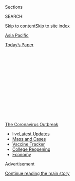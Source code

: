 <div id="app">

<div>

<div>

<div>

<div class="NYTAppHideMasthead css-1q2w90k e1suatyy0">

<div class="section css-ui9rw0 e1suatyy2">

<div class="css-eph4ug er09x8g0">

<div class="css-6n7j50">

</div>

<span class="css-1dv1kvn">Sections</span>

<div class="css-10488qs">

<span class="css-1dv1kvn">SEARCH</span>

</div>

[Skip to content](#site-content)[Skip to site index](#site-index)

</div>

<div id="masthead-section-label" class="css-1wr3we4 eaxe0e00">

[Asia
Pacific](https://www.nytimes3xbfgragh.onion/section/world/asia)

</div>

<div class="css-10698na e1huz5gh0">

</div>

</div>

<div id="masthead-bar-one" class="section hasLinks css-15hmgas e1csuq9d3">

<div class="css-uqyvli e1csuq9d0">

</div>

<div class="css-1uqjmks e1csuq9d1">

</div>

<div class="css-9e9ivx">

[](https://myaccount.nytimes3xbfgragh.onion/auth/login?response_type=cookie&client_id=vi)

</div>

<div class="css-1bvtpon e1csuq9d2">

[Today’s
Paper](https://www.nytimes3xbfgragh.onion/section/todayspaper)

</div>

</div>

</div>

</div>

<div data-aria-hidden="false">

<div id="site-content" data-role="main">

<div>

<div class="css-1aor85t" style="opacity:0.000000001;z-index:-1;visibility:hidden">

<div class="css-1hqnpie">

<div class="css-epjblv">

<span class="css-17xtcya">[Asia
Pacific](/section/world/asia)</span><span class="css-x15j1o">|</span><span class="css-fwqvlz">Poor
and Desperate, Pakistani Hindus Accept Islam to Get
By</span>

</div>

<div class="css-k008qs">

<div class="css-1iwv8en">

<span class="css-18z7m18"></span>

<div>

</div>

</div>

<span class="css-1n6z4y">https://nyti.ms/3fsfhnW</span>

<div class="css-1705lsu">

<div class="css-4xjgmj">

<div class="css-4skfbu" data-role="toolbar" data-aria-label="Social Media Share buttons, Save button, and Comments Panel with current comment count" data-testid="share-tools">

  - 
  - 
  - 
  - 
    
    <div class="css-6n7j50">
    
    </div>

  - 

</div>

</div>

</div>

</div>

</div>

</div>

<div id="NYT_TOP_BANNER_REGION" class="css-13pd83m">

<div>

<div id="styln-prism-menu-1592847958612" class="section interactive-content interactive-size-medium css-1edisqu">

<div class="css-17ih8de interactive-body">

<div id="scroll-container" class="css-1gj85ro">

[<span class="styln-title-wrap"><span class="css-1pje3qr">The
Coronavirus</span><span class="css-1pje3qr">
Outbreak</span></span>](https://www.nytimes3xbfgragh.onion/news-event/coronavirus?action=click&pgtype=Article&state=default&region=TOP_BANNER&context=storylines_menu)

  - <span class="css-kqxiym" data-emphasize="true">live</span>[Latest
    Updates](https://www.nytimes3xbfgragh.onion/2020/08/04/world/coronavirus-cases.html?action=click&pgtype=Article&state=default&region=TOP_BANNER&context=storylines_menu)
  - [Maps and
    Cases](https://www.nytimes3xbfgragh.onion/interactive/2020/us/coronavirus-us-cases.html?action=click&pgtype=Article&state=default&region=TOP_BANNER&context=storylines_menu)
  - [Vaccine
    Tracker](https://www.nytimes3xbfgragh.onion/interactive/2020/science/coronavirus-vaccine-tracker.html?action=click&pgtype=Article&state=default&region=TOP_BANNER&context=storylines_menu)
  - [College
    Reopening](https://www.nytimes3xbfgragh.onion/2020/08/02/us/covid-college-reopening.html?action=click&pgtype=Article&state=default&region=TOP_BANNER&context=storylines_menu)
  - [Economy](https://www.nytimes3xbfgragh.onion/live/2020/08/04/business/stock-market-today-coronavirus?action=click&pgtype=Article&state=default&region=TOP_BANNER&context=storylines_menu)

</div>

</div>

</div>

</div>

</div>

<div id="top-wrapper" class="css-1sy8kpn">

<div id="top-slug" class="css-l9onyx">

Advertisement

</div>

[Continue reading the main
story](#after-top)

<div class="ad top-wrapper" style="text-align:center;height:100%;display:block;min-height:250px">

<div id="top" class="place-ad" data-position="top" data-size-key="top">

</div>

</div>

<div id="after-top">

</div>

</div>

<div>

<div id="sponsor-wrapper" class="css-1hyfx7x">

<div id="sponsor-slug" class="css-19vbshk">

Supported by

</div>

[Continue reading the main
story](#after-sponsor)

<div id="sponsor" class="ad sponsor-wrapper" style="text-align:center;height:100%;display:block">

</div>

<div id="after-sponsor">

</div>

</div>

<div class="css-186x18t">

</div>

<div class="css-1vkm6nb ehdk2mb0">

# Poor and Desperate, Pakistani Hindus Accept Islam to Get By

</div>

Drawn by jobs or land offered by Muslim groups, some Hindus, facing
discrimination and a virus-ravaged economy, are essentially converting
to survive.

<div class="css-79elbk" data-testid="photoviewer-wrapper">

<div class="css-z3e15g" data-testid="photoviewer-wrapper-hidden">

</div>

<div class="css-1a48zt4 ehw59r15" data-testid="photoviewer-children">

![<span class="css-16f3y1r e13ogyst0" data-aria-hidden="true">A protest
last year in Karachi, Pakistan, against the forced conversions of Hindu
girls to Islam. More voluntary forms of conversion, driven by the desire
for a better life, are less often
discussed.</span><span class="css-cnj6d5 e1z0qqy90" itemprop="copyrightHolder"><span class="css-1ly73wi e1tej78p0">Credit...</span><span><span>Fareed
Khan/Associated
Press</span></span></span>](https://static01.graylady3jvrrxbe.onion/images/2020/07/16/world/00pakistan-hindus1/merlin_157508949_89bb1b8d-fea7-4148-b5d5-5cf478681272-articleLarge.jpg?quality=75&auto=webp&disable=upscale)

</div>

</div>

<div class="css-18e8msd">

<div class="css-vp77d3 epjyd6m0">

<div class="css-1baulvz">

By [<span class="css-1baulvz" itemprop="name">Maria
Abi-Habib</span>](https://www.nytimes3xbfgragh.onion/by/maria-abi-habib)
and <span class="css-1baulvz last-byline" itemprop="name">Zia
ur-Rehman</span>

</div>

</div>

  - Aug. 4, 2020, <span class="css-epvm6">2:22 p.m.
    ET</span>

  - 
    
    <div class="css-4xjgmj">
    
    <div class="css-d8bdto" data-role="toolbar" data-aria-label="Social Media Share buttons, Save button, and Comments Panel with current comment count" data-testid="share-tools">
    
      - 
      - 
      - 
      - 
        
        <div class="css-6n7j50">
        
        </div>
    
      - 
    
    </div>
    
    </div>

</div>

</div>

<div class="section meteredContent css-1r7ky0e" name="articleBody" itemprop="articleBody">

<div class="css-1fanzo5 StoryBodyCompanionColumn">

<div class="css-53u6y8">

The Hindus performed the prayer rituals awkwardly in supplication to
their new, single god, as they prepared to leave their many deities
behind them. Their lips stumbled over Arabic phrases that, once recited,
would seal their conversion to Islam. The last words uttered, the men
and boys were then circumcised.

Dozens of Hindu families converted in June in the Badin district of
Sindh Province in southern Pakistan. Video clips of the ceremony went
viral across the country, delighting hard-line Muslims and weighing on
Pakistan’s dwindling Hindu minority.

The mass ceremony was the latest in what is a growing number of such
conversions to Pakistan’s majority Muslim faith in recent years —
although precise data is scarce. Some of these conversions are
voluntary, some not.

News outlets in India, Pakistan’s majority-Hindu neighbor and archrival,
were quick to denounce the conversions as forced. But what is happening
is more subtle. Desperation, religious and political leaders on both
sides of the debate say, has often been the driving force behind their
change of religion.

</div>

</div>

<div class="css-1fanzo5 StoryBodyCompanionColumn">

<div class="css-53u6y8">

Treated as second-class citizens, the Hindus of Pakistan are often
systemically discriminated against in every walk of life — housing,
jobs, access to government welfare. While minorities have long been
drawn to convert in order to join the majority and escape discrimination
and sectarian violence, Hindu community leaders say that the recent
uptick in conversions has also been motivated by newfound economic
pressures.

“What we are seeking is social status, nothing else,” said Muhammad
Aslam Sheikh, whose name was Sawan Bheel until June, when he converted
in Badin with his family. The ceremony in Badin was notable for its
size, involving just over 100 people.

“These conversions,” he added, “are becoming very common in poor Hindu
communities.”

Proselytizing Muslim clerics and charity groups add to the faith’s
allure, offering incentives of jobs or land to impoverished minority
members only if they convert.

With Pakistan’s economy [on the brink of collapse in the wake of the
coronavirus
pandemic](https://www.nytimes3xbfgragh.onion/2020/06/15/world/asia/pakistan-coronavirus-hospitals.html),
the pressures on the country’s minorities, often its poorest people,
have increased. The economy will contract by 1.3 percent in the 2020
fiscal year because of the pandemic, the World Bank predicts. And up to
18 million of Pakistan’s 74 million jobs may be lost.

Mr. Sheikh and his family hope to find financial support from wealthy
Muslims or from Islamic charities that have cropped up in recent years,
which focus on drawing more people to Islam.

</div>

</div>

<div class="css-1fanzo5 StoryBodyCompanionColumn">

<div class="css-53u6y8">

“There is nothing wrong with that,” Mr. Sheikh said. “Everyone helps the
people of their faith.”

As Mr. Sheikh sees it, there is nothing left for Pakistan’s more
affluent Hindus to give to help the people of their own faith. That is
because there are so few Hindus left.

</div>

</div>

<div class="css-79elbk" data-testid="photoviewer-wrapper">

<div class="css-z3e15g" data-testid="photoviewer-wrapper-hidden">

</div>

<div class="css-1a48zt4 ehw59r15" data-testid="photoviewer-children">

![<span class="css-16f3y1r e13ogyst0" data-aria-hidden="true">Hindus at
Shri Krishna Temple in Mithi, Pakistan, in
2018.</span><span class="css-cnj6d5 e1z0qqy90" itemprop="copyrightHolder"><span class="css-1ly73wi e1tej78p0">Credit...</span><span>Rizwan
Tabassum/Agence France-Presse — Getty
Images</span></span>](https://static01.graylady3jvrrxbe.onion/images/2020/07/16/world/00pakistan-hindus3/merlin_145028607_f5c156cb-2232-4746-b5fd-ef0aa7e83ac8-articleLarge.jpg?quality=75&auto=webp&disable=upscale)

</div>

</div>

<div class="css-1fanzo5 StoryBodyCompanionColumn">

<div class="css-53u6y8">

At independence in 1947, [Hindus composed 20.5 percent of the
population](https://theprint.in/opinion/modi-critics-decry-india-mistreating-minorities-but-cant-whitewash-pak-islamisation/355536/)
of the areas that now form Pakistan. In the following decades, the
percentage shrank rapidly, and by 1998 — the last government census to
classify people by religion — Hindus were just 1.6 percent of Pakistan’s
population. Most estimates say it has further dwindled in the past two
decades.

Once a melting pot of religions, Sindh Province, where the conversion
ceremony took place, has seen minority members flee to other countries
in droves in recent decades. Many face harsh discrimination, as well as
the specter of violence — and the risk of being accused of blasphemy, a
capital crime — if they speak out against
it.

</div>

</div>

<div id="pakistan-hindus-map" class="section interactive-content interactive-size-scoop css-1g95kp1" data-id="100000007245030">

<div class="css-17ih8de interactive-body" data-sourceid="100000007245030">

<div id="g-0718-for-webPAKISTAN-HINDUSmap-box" class="ai2html">

<div id="g-0718-for-webPAKISTAN-HINDUSmap-335" class="g-artboard" style="max-width: 335px;max-height: 278px" data-aspect-ratio="1.207" data-min-width="0">

<div style="padding: 0 0 82.8537% 0;">

</div>

![](data:image/gif;base64,R0lGODlhCgAKAIAAAB8fHwAAACH5BAEAAAAALAAAAAAKAAoAAAIIhI+py+0PYysAOw==)

<div id="g-ai0-1" class="g-LABELS g-aiAbs g-aiPointText" style="top:5.5256%;margin-top:-11.3px;left:10.3083%;width:153px;">

AFGHANISTAN

</div>

<div id="g-ai0-2" class="g-LABELS g-aiAbs g-aiPointText" style="top:31.9464%;margin-top:-12.7px;left:56.5033%;margin-left:-63.5px;width:127px;">

PAKISTAN

</div>

<div id="g-ai0-3" class="g-LABELS g-aiAbs g-aiPointText" style="top:51.6416%;margin-top:-11.3px;left:1.4473%;width:68px;">

IRAN

</div>

<div id="g-ai0-4" class="g-LABELS g-aiAbs g-aiPointText" style="top:62.4501%;margin-top:-11.3px;left:79.2531%;width:75px;">

INDIA

</div>

<div id="g-ai0-5" class="g-LABELS g-aiAbs g-aiPointText" style="top:65.6863%;margin-top:-9.3px;left:58.0216%;margin-left:-41.5px;width:83px;">

Sindh

</div>

<div id="g-ai0-6" class="g-LABELS g-aiAbs g-aiPointText" style="top:79.0231%;margin-top:-11.3px;right:55.3315%;width:80px;">

Karachi

</div>

<div id="g-ai0-7" class="g-LABELS g-aiAbs g-aiPointText" style="top:87.8498%;margin-top:-7.8px;left:58.1839%;width:122px;">

BADIN
district

</div>

<div id="g-ai0-8" class="g-LABELS g-aiAbs g-aiPointText" style="top:93.8543%;margin-top:-6.5px;left:16.0179%;margin-left:-44.5px;width:89px;">

200 miles

</div>

</div>

</div>

</div>

By The New York Times

</div>

<div class="css-1fanzo5 StoryBodyCompanionColumn">

<div class="css-53u6y8">

“The dehumanization of minorities coupled with these very scary times we
are living in — a weak economy and now the pandemic — we may see a raft
of people converting to Islam to stave off violence or hunger or just to
live to see another day,” said Farahnaz Ispahani, a former Pakistani
lawmaker who is now a senior fellow at the Religious Freedom Institute,
a research group in
Washington.

<div id="NYT_MAIN_CONTENT_1_REGION" class="css-9tf9ac">

<div>

<div id="styln-covid-updates-world" class="section interactive-content interactive-size-medium css-1ftcdic">

<div class="css-17ih8de interactive-body">

<div id="styln-briefing-block" data-asset-id="QXJ0aWNsZTpueXQ6Ly9hcnRpY2xlLzNhNGMwYWI5LWIwY2QtNWQwOS1hZTgwLTdjMGU3ZTA1OWQ2OA==">

<div class="briefing-block-header-section">

# [Latest Updates: Global Coronavirus Outbreak](https://www.nytimes3xbfgragh.onion/2020/08/04/world/coronavirus-cases.html?action=click&pgtype=Article&state=default&region=MAIN_CONTENT_1&context=storylines_live_updates)

<div class="briefing-block-ts">

Updated 2020-08-04T19:32:24.665Z

</div>

</div>

  - [Public and private schools in Maryland and elsewhere are divided
    over in-person
    instruction.](https://www.nytimes3xbfgragh.onion/2020/08/04/world/coronavirus-cases.html?action=click&pgtype=Article&state=default&region=MAIN_CONTENT_1&context=storylines_live_updates#link-4825b93)
  - [N.Y.C.’s health commissioner resigns after clashing with the mayor
    over the
    virus.](https://www.nytimes3xbfgragh.onion/2020/08/04/world/coronavirus-cases.html?action=click&pgtype=Article&state=default&region=MAIN_CONTENT_1&context=storylines_live_updates#link-4d1eafa8)
  - [‘Long days, long nights’: Washington prepares for a prolonged fight
    over virus
    relief.](https://www.nytimes3xbfgragh.onion/2020/08/04/world/coronavirus-cases.html?action=click&pgtype=Article&state=default&region=MAIN_CONTENT_1&context=storylines_live_updates#link-6b644638)

<div class="briefing-block-footer">

<div class="briefing-block-footer-meta">

[See more
updates](https://www.nytimes3xbfgragh.onion/2020/08/04/world/coronavirus-cases.html?action=click&pgtype=Article&state=default&region=MAIN_CONTENT_1&context=storylines_live_updates)

</div>

<div class="briefing-block-briefinglinks">

<span>More live coverage:</span>
[Markets](https://www.nytimes3xbfgragh.onion/live/2020/08/04/business/stock-market-today-coronavirus?action=click&pgtype=Article&state=default&region=MAIN_CONTENT_1&context=storylines_live_updates)

</div>

</div>

</div>

</div>

</div>

</div>

</div>

Ms. Ispahani recalled the devastating floods of 2010 in Sindh Province,
which left thousands homeless and with little to eat. Hindus were not
allowed to sit with Muslims at soup kitchens, she said. And when
government aid was handed out, Hindus received less of it than their
Muslim peers did, she said.

</div>

</div>

<div class="css-1fanzo5 StoryBodyCompanionColumn">

<div class="css-53u6y8">

“Will they be converting with their hearts and souls?” Ms. Ispahani
said. “I don’t think so.”

The further economic devastation caused by the pandemic may spur more
sectarian violence, and that may intensify the pressure on minorities to
convert, Ms. Ispahani and others worry.

Murtaza Wahab, an adviser to the chief minister of Sindh, was among
several government officials who said they could not address Ms.
Ispahani’s accusation that Hindus received less aid after the floods, as
it happened before they took office.

“The Hindu community is an important part of our society and we believe
that people from all faiths should live together without issue,” Mr.
Wahab said.

[Forced
conversions](https://www.nytimes3xbfgragh.onion/2012/03/26/world/asia/pakistani-hindus-say-womans-conversion-to-islam-was-coerced.html)
of Hindu girls and women to Islam through kidnapping and coerced
marriages occur throughout Pakistan. But Hindu rights groups are also
troubled by the seemingly voluntary conversions, saying they take place
under such economic duress that they are tantamount to a forced
conversion anyway.

“Overall, religious minorities do not feel safe in Pakistan,” said Lal
Chand Mahli, a Pakistani Hindu lawmaker with the ruling party, who is a
member of a parliamentary committee to protect minorities from forced
conversions. “But poor Hindus are the most vulnerable among them. They
are extremely poor and illiterate, and Muslim mosques, charities and
traders exploit them easily and lure them to convert to Islam. A lot of
money is involved in it.”

Clerics like Muhammad Naeem were at the forefront of an effort to
convert more Hindus. (Mr. Naeem, who was 62, died of cardiac arrest two
weeks after he was interviewed in June).

Mr. Naeem said he had overseen more than 450 conversions over the past
two years at Jamia Binoria, his seminary in Karachi. Most of the
converts were low-caste Hindus from Sindh Province, he said.

</div>

</div>

<div class="css-1fanzo5 StoryBodyCompanionColumn">

<div class="css-53u6y8">

“We have not been forcing them to convert,” Mr. Naeem said. “In fact,
people come to us because they want to escape discrimination attached
with their caste and change their socioeconomic status.”

Demand was so great, he added, that his seminary had set up a separate
department to guide the new converts and provide counsel in legal or
financial
matters.

<div id="NYT_MAIN_CONTENT_3_REGION" class="css-9tf9ac">

<div>

<div id="styln-prism-freeform-1594220623585" class="section interactive-content interactive-size-medium css-1ftcdic">

<div class="css-17ih8de interactive-body">

<div id="prism-freeform-block-85410" class="css-19mumt8" data-role="complementary" data-storyline="The Coronavirus Outbreak" data-truncated="true" tabindex="0">

<div class="css-a8d9oz">

<div class="css-eb027h">

[](https://www.nytimes3xbfgragh.onion/news-event/coronavirus?action=click&pgtype=Article&state=default&region=MAIN_CONTENT_3&context=storylines_faq)

### The Coronavirus Outbreak ›

#### Frequently Asked Questions

Updated August 4, 2020

  - #### I have antibodies. Am I now immune?
    
      - As of right now,[that seems likely, for at least several
        months.](https://www.nytimes3xbfgragh.onion/2020/07/22/health/covid-antibodies-herd-immunity.html?action=click&pgtype=Article&state=default&region=MAIN_CONTENT_3&context=storylines_faq)
        There have been frightening accounts of people suffering what
        seems to be a second bout of Covid-19. But experts say these
        patients may have a drawn-out course of infection, with the
        virus taking a slow toll weeks to months after initial exposure.
        People infected with the coronavirus typically
        [produce](https://www.nature.com/articles/s41586-020-2456-9)
        immune molecules called antibodies, which are [protective
        proteins made in response to an
        infection](https://www.nytimes3xbfgragh.onion/2020/05/07/health/coronavirus-antibody-prevalence.html?action=click&pgtype=Article&state=default&region=MAIN_CONTENT_3&context=storylines_faq)[.
        These antibodies
        may](https://www.nytimes3xbfgragh.onion/2020/05/07/health/coronavirus-antibody-prevalence.html?action=click&pgtype=Article&state=default&region=MAIN_CONTENT_3&context=storylines_faq)
        last in the body [only two to three
        months](https://www.nature.com/articles/s41591-020-0965-6),
        which may seem worrisome, but that’s perfectly normal after an
        acute infection subsides, said Dr. Michael Mina, an immunologist
        at Harvard University. It may be possible to get the coronavirus
        again, but it’s highly unlikely that it would be possible in a
        short window of time from initial infection or make people
        sicker the second time.

  - #### I’m a small-business owner. Can I get relief?
    
      - The [stimulus bills enacted in
        March](https://www.nytimes3xbfgragh.onion/article/small-business-loans-stimulus-grants-freelancers-coronavirus.html?action=click&pgtype=Article&state=default&region=MAIN_CONTENT_3&context=storylines_faq)
        offer help for the millions of American small businesses. Those
        eligible for aid are businesses and nonprofit organizations with
        fewer than 500 workers, including sole proprietorships,
        independent contractors and freelancers. Some larger companies
        in some industries are also eligible. The help being offered,
        which is being managed by the Small Business Administration,
        includes the Paycheck Protection Program and the Economic Injury
        Disaster Loan program. But lots of folks have [not yet seen
        payouts.](https://www.nytimes3xbfgragh.onion/interactive/2020/05/07/business/small-business-loans-coronavirus.html?action=click&pgtype=Article&state=default&region=MAIN_CONTENT_3&context=storylines_faq)
        Even those who have received help are confused: The rules are
        draconian, and some are stuck sitting on [money they don’t know
        how to
        use.](https://www.nytimes3xbfgragh.onion/2020/05/02/business/economy/loans-coronavirus-small-business.html?action=click&pgtype=Article&state=default&region=MAIN_CONTENT_3&context=storylines_faq)
        Many small-business owners are getting less than they expected
        or [not hearing anything at
        all.](https://www.nytimes3xbfgragh.onion/2020/06/10/business/Small-business-loans-ppp.html?action=click&pgtype=Article&state=default&region=MAIN_CONTENT_3&context=storylines_faq)

  - #### What are my rights if I am worried about going back to work?
    
      - Employers have to provide [a safe
        workplace](https://www.osha.gov/SLTC/covid-19/standards.html)
        with policies that protect everyone equally. [And if one of your
        co-workers tests positive for the coronavirus, the
        C.D.C.](https://www.nytimes3xbfgragh.onion/article/coronavirus-money-unemployment.html?action=click&pgtype=Article&state=default&region=MAIN_CONTENT_3&context=storylines_faq)
        has said that [employers should tell their
        employees](https://www.cdc.gov/coronavirus/2019-ncov/community/guidance-business-response.html)
        -- without giving you the sick employee’s name -- that they may
        have been exposed to the virus.

  - #### Should I refinance my mortgage?
    
      - [It could be a good
        idea,](https://www.nytimes3xbfgragh.onion/article/coronavirus-money-unemployment.html?action=click&pgtype=Article&state=default&region=MAIN_CONTENT_3&context=storylines_faq)
        because mortgage rates have [never been
        lower.](https://www.nytimes3xbfgragh.onion/2020/07/16/business/mortgage-rates-below-3-percent.html?action=click&pgtype=Article&state=default&region=MAIN_CONTENT_3&context=storylines_faq)
        Refinancing requests have pushed mortgage applications to some
        of the highest levels since 2008, so be prepared to get in line.
        But defaults are also up, so if you’re thinking about buying a
        home, be aware that some lenders have tightened their standards.

  - #### What is school going to look like in September?
    
      - It is unlikely that many schools will return to a normal
        schedule this fall, requiring the grind of [online
        learning](https://www.nytimes3xbfgragh.onion/2020/06/05/us/coronavirus-education-lost-learning.html?action=click&pgtype=Article&state=default&region=MAIN_CONTENT_3&context=storylines_faq),
        [makeshift child
        care](https://www.nytimes3xbfgragh.onion/2020/05/29/us/coronavirus-child-care-centers.html?action=click&pgtype=Article&state=default&region=MAIN_CONTENT_3&context=storylines_faq)
        and [stunted
        workdays](https://www.nytimes3xbfgragh.onion/2020/06/03/business/economy/coronavirus-working-women.html?action=click&pgtype=Article&state=default&region=MAIN_CONTENT_3&context=storylines_faq)
        to continue. California’s two largest public school districts —
        Los Angeles and San Diego — said on July 13, that [instruction
        will be remote-only in the
        fall](https://www.nytimes3xbfgragh.onion/2020/07/13/us/lausd-san-diego-school-reopening.html?action=click&pgtype=Article&state=default&region=MAIN_CONTENT_3&context=storylines_faq),
        citing concerns that surging coronavirus infections in their
        areas pose too dire a risk for students and teachers. Together,
        the two districts enroll some 825,000 students. They are the
        largest in the country so far to abandon plans for even a
        partial physical return to classrooms when they reopen in
        August. For other districts, the solution won’t be an
        all-or-nothing approach. [Many
        systems](https://bioethics.jhu.edu/research-and-outreach/projects/eschool-initiative/school-policy-tracker/),
        including the nation’s largest, New York City, are devising
        [hybrid
        plans](https://www.nytimes3xbfgragh.onion/2020/06/26/us/coronavirus-schools-reopen-fall.html?action=click&pgtype=Article&state=default&region=MAIN_CONTENT_3&context=storylines_faq)
        that involve spending some days in classrooms and other days
        online. There’s no national policy on this yet, so check with
        your municipal school system regularly to see what is happening
        in your
community.

<div id="styln-survey-component-85410" class="styln-survey-component" data-surveyname="faq" data-surveystoryline="coronavirus">

</div>

</div>

<div class="css-6mllg9">

</div>

<div class="css-pmm6ed">

<span class="css-5gimkt"></span>

</div>

</div>

</div>

</div>

</div>

</div>

</div>

On a recent afternoon, the call to prayer echoed through a cluster of
newly erected tents in Matli, a barren patch of Sindh. A group of
Karachi’s wealthy Muslim merchants bought the land last year for dozens
of families who had converted from Hinduism.

At a new mosque adjacent to the tents, Muhammad Ali — who was known by
his Hindu name, Rajesh, before converting last year alongside 205 others
— performed ablutions before praying.

Last year, his entire family had decided to convert to Islam when Mr.
Naeem, the cleric, offered to free them from the bonded labor in which
they were trapped, living and working as indentured servants because of
unpaid debt. Mr. Ali is originally from the Bheel caste, one of the
lowest in Hinduism.

“We have found a sense of equality and brotherhood in Islam, and
therefore we converted to it,” Mr. Ali
said.

</div>

</div>

<div class="css-79elbk" data-testid="photoviewer-wrapper">

<div class="css-z3e15g" data-testid="photoviewer-wrapper-hidden">

</div>

<div class="css-1a48zt4 ehw59r15" data-testid="photoviewer-children">

<div class="css-1xdhyk6 erfvjey0">

<span class="css-1ly73wi e1tej78p0">Image</span>

<div class="css-zjzyr8">

<div data-testid="lazyimage-container" style="height:265.5111111111111px">

</div>

</div>

</div>

<span class="css-16f3y1r e13ogyst0" data-aria-hidden="true">Shri Krishna
Temple in Mithi, in Sindh Province. Once a melting pot of religions,
Sindh has seen religious minorities flee in droves in recent
decades.</span><span class="css-cnj6d5 e1z0qqy90" itemprop="copyrightHolder"><span class="css-1ly73wi e1tej78p0">Credit...</span><span>Rizwan
Tabassum/Agence France-Presse — Getty Images</span></span>

</div>

</div>

<div class="css-1fanzo5 StoryBodyCompanionColumn">

<div class="css-53u6y8">

Lower-caste Pakistani Hindus are often the victims of bonded labor. It
was outlawed in 1992, but the practice is still prevalent. The Global
Slavery Index [estimates that just over three million
Pakistanis](https://www.globalslaveryindex.org/2018/data/maps/#prevalence)
live in debt servitude.

</div>

</div>

<div class="css-1fanzo5 StoryBodyCompanionColumn">

<div class="css-53u6y8">

Landlords trap poor Hindus into such bondage by providing loans that
they know can never be repaid. They and their families are then forced
to work off the debt. The women are often sexually abused, rights groups
say.

Mr. Naeem’s seminary had rescued several Hindus — including Mr. Ali and
his family — from bonded labor by paying off their debts in exchange for
their conversions to Islam.

When Mr. Ali and his family converted, Mr. Naeem and a group of rich
Muslim traders had given them a piece of land and helped them find work,
considering it an Islamic responsibility to help them.

“Those who make efforts to spread the message and bring the non-Muslims
into the fold of Islam will be blessed in the hereafter,” Mr. Naeem
said.

</div>

</div>

<div>

</div>

<div class="css-1fanzo5 StoryBodyCompanionColumn">

<div class="css-53u6y8">

</div>

</div>

</div>

<div>

</div>

<div>

</div>

<div>

</div>

<div>

<div id="bottom-wrapper" class="css-1ede5it">

<div id="bottom-slug" class="css-l9onyx">

Advertisement

</div>

[Continue reading the main
story](#after-bottom)

<div id="bottom" class="ad bottom-wrapper" style="text-align:center;height:100%;display:block;min-height:90px">

</div>

<div id="after-bottom">

</div>

</div>

</div>

</div>

</div>

## Site Index

<div>

</div>

## Site Information Navigation

  - [© <span>2020</span> <span>The New York Times
    Company</span>](https://help.nytimes3xbfgragh.onion/hc/en-us/articles/115014792127-Copyright-notice)

<!-- end list -->

  - [NYTCo](https://www.nytco.com/)
  - [Contact
    Us](https://help.nytimes3xbfgragh.onion/hc/en-us/articles/115015385887-Contact-Us)
  - [Work with us](https://www.nytco.com/careers/)
  - [Advertise](https://nytmediakit.com/)
  - [T Brand Studio](http://www.tbrandstudio.com/)
  - [Your Ad
    Choices](https://www.nytimes3xbfgragh.onion/privacy/cookie-policy#how-do-i-manage-trackers)
  - [Privacy](https://www.nytimes3xbfgragh.onion/privacy)
  - [Terms of
    Service](https://help.nytimes3xbfgragh.onion/hc/en-us/articles/115014893428-Terms-of-service)
  - [Terms of
    Sale](https://help.nytimes3xbfgragh.onion/hc/en-us/articles/115014893968-Terms-of-sale)
  - [Site
    Map](https://spiderbites.nytimes3xbfgragh.onion)
  - [Help](https://help.nytimes3xbfgragh.onion/hc/en-us)
  - [Subscriptions](https://www.nytimes3xbfgragh.onion/subscription?campaignId=37WXW)

</div>

</div>

</div>

</div>
